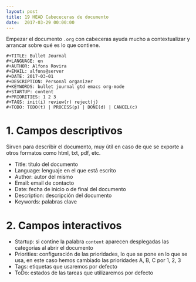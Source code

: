 ```yaml
---
layout: post
title: 19 HEAD Cabececeras de documento
date:  2017-03-29 00:00:00
---
```


Empezar el documento `.org` con cabeceras ayuda mucho a contextualizar y arrancar sobre qué es lo que contiene.

```
#+TITLE: Bullet Journal
#+LANGUAGE: en
#+AUTHOR: Alfons Rovira
#+EMAIL: alfons@server
#+DATE: 2017-03-01
#+DESCRIPTION: Personal organizer
#+KEYWORDS: bullet journal gtd emacs org-mode
#+STARTUP: content
#+PRIORITIES: 1 2 3
#+TAGS: init(i) review(r) reject(j)
#+TODO: TODO(t) | PROCESS(p) | DONE(d) | CANCEL(c)
```

# 1. Campos descriptivos

Sirven para describir el documento, muy útil en caso de que se exporte a otros formatos como html, txt, pdf, etc.

- Title: título del documento
- Language: lenguaje en el que está escrito
- Author: autor del mismo
- Email: email de contacto
- Date: fecha de inicio o de final del documento
- Description: descripción del documento
- Keywords: palabras clave

# 2. Campos interactivos

- Startup: si contine la palabra `content` aparecen desplegadas las categorías al abrir el documento
- Priorities: configuración de las prioridades, lo que se pone en lo que se usa, en este caso hemos cambiado las prioridades A, B, C por 1, 2, 3
- Tags: etiquetas que usaremos por defecto
- ToDo: estados de las tareas que utilizaremos por defecto
